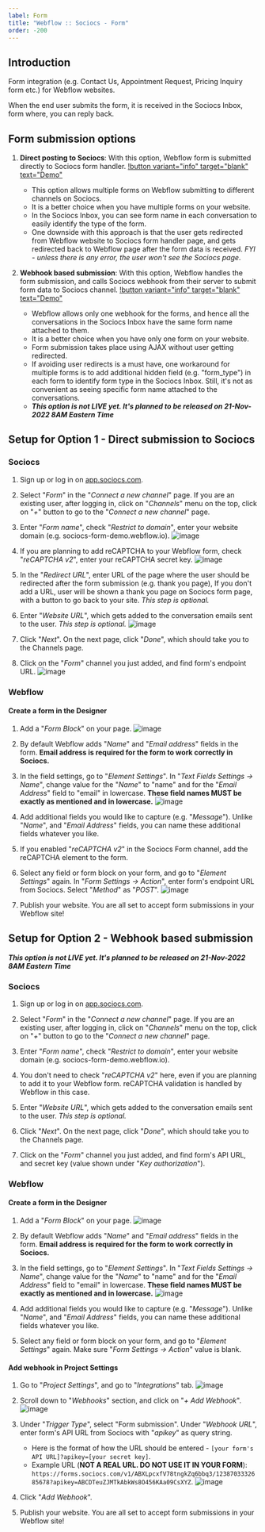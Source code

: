 ```yaml
---
label: Form
title: "Webflow :: Sociocs - Form"
order: -200
---
```


## Introduction

Form integration (e.g. Contact Us, Appointment Request, Pricing Inquiry form etc.) for Webflow websites.

When the end user submits the form, it is received in the Sociocs Inbox, form where, you can reply back.

## Form submission options

1. **Direct posting to Sociocs**: With this option, Webflow form is submitted directly to Sociocs form handler. [!button variant="info" target="blank" text="Demo"](https://sociocs-form-demo.webflow.io/)
    - This option allows multiple forms on Webflow submitting to different channels on Sociocs.
    - It is a better choice when you have multiple forms on your website.
    - In the Sociocs Inbox, you can see form name in each conversation to easily identify the type of the form.
    - One downside with this approach is that the user gets redirected from Webflow website to Sociocs form handler page, and gets redirected back to Webflow page after the form data is received. *FYI - unless there is any error, the user won't see the Sociocs page*.

1. **Webhook based submission**: With this option, Webflow handles the form submission, and calls Sociocs webhook from their server to submit form data to Sociocs channel. [!button variant="info" target="blank" text="Demo"](https://sociocs-form-demo-2.webflow.io/)
    - Webflow allows only one webhook for the forms, and hence all the conversations in the Sociocs Inbox have the same form name attached to them.
    - It is a better choice when you have only one form on your website.
    - Form submission takes place using AJAX without user getting redirected.
    - If avoiding user redirects is a must have, one workaround for multiple forms is to add additional hidden field (e.g. "form_type") in each form to identify form type in the Sociocs Inbox. Still, it's not as convenient as seeing specific form name attached to the conversations.
    - ***This option is not LIVE yet. It's planned to be released on 21-Nov-2022 8AM Eastern Time***

## Setup for Option 1 - Direct submission to Sociocs

### Sociocs

1. Sign up or log in on <a href="https://app.sociocs.com" target="_blank">app.sociocs.com</a>.

1. Select "*Form*" in the "*Connect a new channel*" page. If you are an existing user, after logging in, click on "*Channels*" menu on the top, click on "*+*" button to go to the "*Connect a new channel*" page.

1. Enter "*Form name*", check "*Restrict to domain*", enter your website domain (e.g. sociocs-form-demo.webflow.io).
    ![image](https://user-images.githubusercontent.com/12301512/202721606-37bb57fe-5f4a-4bb8-b840-9cdd011c49ac.png)

1. If you are planning to add reCAPTCHA to your Webflow form, check "*reCAPTCHA v2*", enter your reCAPTCHA secret key.
    ![image](https://user-images.githubusercontent.com/12301512/202721739-297755c4-cd44-452a-91f6-b73c574c1776.png)

1. In the "*Redirect URL*", enter URL of the page where the user should be redirected after the form submission (e.g. thank you page), If you don't add a URL, user will be shown a thank you page on Sociocs form page, with a button to go back to your site. *This step is optional.*

1. Enter "*Website URL*", which gets added to the conversation emails sent to the user. *This step is optional.*
    ![image](https://user-images.githubusercontent.com/12301512/202721761-bc6ce0e8-1ad6-4c32-ad4f-a47f199fb0d0.png)

1. Click "*Next*". On the next page, click "*Done*", which should take you to the Channels page.

1. Click on the "*Form*" channel you just added, and find form's endpoint URL.
    ![image](https://user-images.githubusercontent.com/12301512/202722000-3e197f36-097a-41f3-a84d-f23a1155ddda.png)

### Webflow

#### Create a form in the Designer

1. Add a "*Form Block*" on your page.
    ![image](https://user-images.githubusercontent.com/12301512/202722113-35368347-f3ff-4878-a481-13a5b6f1f4ae.png)

1. By default Webflow adds "*Name*" and "*Email address*" fields in the form. **Email address is required for the form to work correctly in Sociocs.**

1. In the field settings, go to "*Element Settings*". In "*Text Fields Settings -> Name*", change value for the "*Name*" to "name" and for the "*Email Address*" field to "email" in lowercase. **These field names MUST be exactly as mentioned and in lowercase.**
    ![image](https://user-images.githubusercontent.com/12301512/202722401-5406007d-2296-48ba-a6d5-d02c2b6b607f.png)

1. Add additional fields you would like to capture (e.g. "*Message*"). Unlike "*Name*", and "*Email Address*" fields, you can name these additional fields whatever you like.

1. If you enabled "*reCAPTCHA v2*" in the Sociocs Form channel, add the reCAPTCHA element to the form.

1. Select any field or form block on your form, and go to "*Element Settings*" again. In "*Form Settings -> Action*", enter form's endpoint URL from Sociocs. Select "*Method*" as "*POST*".
    ![image](https://user-images.githubusercontent.com/12301512/202722857-2122e68c-5e64-406e-8413-4cb89c823097.png)

1. Publish your website. You are all set to accept form submissions in your Webflow site!

## Setup for Option 2 - Webhook based submission

***This option is not LIVE yet. It's planned to be released on 21-Nov-2022 8AM Eastern Time***

### Sociocs

1. Sign up or log in on <a href="https://app.sociocs.com" target="_blank">app.sociocs.com</a>.

1. Select "*Form*" in the "*Connect a new channel*" page. If you are an existing user, after logging in, click on "*Channels*" menu on the top, click on "*+*" button to go to the "*Connect a new channel*" page.

1. Enter "*Form name*", check "*Restrict to domain*", enter your website domain (e.g. sociocs-form-demo.webflow.io).

1. You don't need to check "*reCAPTCHA v2*" here, even if you are planning to add it to your Webflow form. reCAPTCHA validation is handled by Webflow in this case.

1. Enter "*Website URL*", which gets added to the conversation emails sent to the user. *This step is optional.*

1. Click "*Next*". On the next page, click "*Done*", which should take you to the Channels page.

1. Click on the "*Form*" channel you just added, and find form's API URL, and secret key (value shown under "*Key authorization*").

### Webflow

#### Create a form in the Designer

1. Add a "*Form Block*" on your page.
    ![image](https://user-images.githubusercontent.com/12301512/202722113-35368347-f3ff-4878-a481-13a5b6f1f4ae.png)

1. By default Webflow adds "*Name*" and "*Email address*" fields in the form. **Email address is required for the form to work correctly in Sociocs.**

1. In the field settings, go to "*Element Settings*". In "*Text Fields Settings -> Name*", change value for the "*Name*" to "name" and for the "*Email Address*" field to "email" in lowercase. **These field names MUST be exactly as mentioned and in lowercase.**
    ![image](https://user-images.githubusercontent.com/12301512/202722401-5406007d-2296-48ba-a6d5-d02c2b6b607f.png)

1. Add additional fields you would like to capture (e.g. "*Message*"). Unlike "*Name*", and "*Email Address*" fields, you can name these additional fields whatever you like.

1. Select any field or form block on your form, and go to "*Element Settings*" again. Make sure "*Form Settings -> Action*" value is blank.

#### Add webhook in Project Settings

1. Go to "*Project Settings*", and go to "*Integrations*" tab.
    ![image](https://user-images.githubusercontent.com/12301512/202723776-26a92bd4-d635-4eec-bd16-cc11246ed8fa.png)

1. Scroll down to "*Webhooks*" section, and click on "*+ Add Webhook*".
    ![image](https://user-images.githubusercontent.com/12301512/202723863-94ad6f07-e35a-4b32-8679-049551e582f6.png)

1. Under "*Trigger Type*", select "Form submission". Under "*Webhook URL*", enter form's API URL from Sociocs with "*apikey*" as query string.
    - Here is the format of how the URL should be entered - `[your form's API URL]?apikey=[your secret key]`.
    - Example URL (**NOT A REAL URL. DO NOT USE IT IN YOUR FORM**): `https://forms.sociocs.com/v1/ABXLpcxfV78tngkZq6bbq3/1238703332685678?apikey=ABCDTeuZJMTkAbkWs8O456KAa09CsXYZ`.
    ![image](https://user-images.githubusercontent.com/12301512/202724033-9607053b-dca3-4ce5-8843-58fd529576f2.png)

1. Click "*Add Webhook*".

1. Publish your website. You are all set to accept form submissions in your Webflow site!
